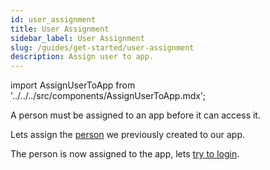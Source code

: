 ```yaml
---
id: user_assignment
title: User Assignment
sidebar_label: User Assignment
slug: /guides/get-started/user-assignment
description: Assign user to app.
---
```


import AssignUserToApp from '../../../src/components/AssignUserToApp.mdx';

A person must be assigned to an app before it can access it.

Lets assign the [person](add-person) we previously created to our app.

<AssignUserToApp/>

The person is now assigned to the app, lets [try to login](try-to-login).
